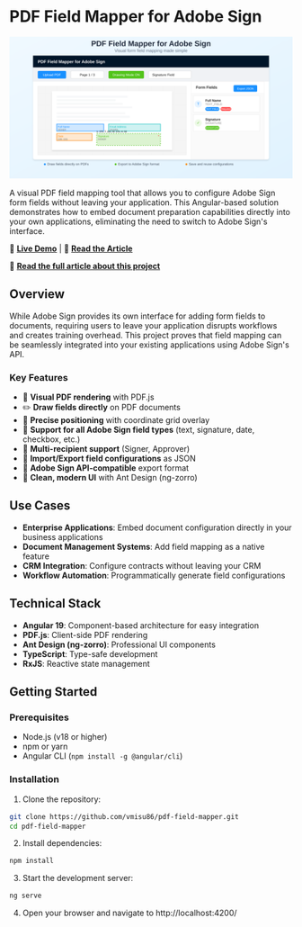 # PDF Field Mapper for Adobe Sign

![PDF Field Mapper Interface](./src/assets/pdf-field-mapper-hero-image.svg)

A visual PDF field mapping tool that allows you to configure Adobe Sign form fields without leaving your application. This Angular-based solution demonstrates how to embed document preparation capabilities directly into your own applications, eliminating the need to switch to Adobe Sign's interface.

🚀 **[Live Demo](https://pdfmapper.misuvarga.com/)** | 📖 **[Read the Article](https://misu-varga.com/blog/article/15)**


📖 **[Read the full article about this project](https://misu-varga.com/blog/article/15)**

## Overview

While Adobe Sign provides its own interface for adding form fields to documents, requiring users to leave your application disrupts workflows and creates training overhead. This project proves that field mapping can be seamlessly integrated into your existing applications using Adobe Sign's API.

### Key Features

- 📄 **Visual PDF rendering** with PDF.js
- ✏️ **Draw fields directly** on PDF documents
- 🎯 **Precise positioning** with coordinate grid overlay
- 📝 **Support for all Adobe Sign field types** (text, signature, date, checkbox, etc.)
- 👥 **Multi-recipient support** (Signer, Approver)
- 💾 **Import/Export field configurations** as JSON
- 🔄 **Adobe Sign API-compatible** export format
- 🎨 **Clean, modern UI** with Ant Design (ng-zorro)

## Use Cases

- **Enterprise Applications**: Embed document configuration directly in your business applications
- **Document Management Systems**: Add field mapping as a native feature
- **CRM Integration**: Configure contracts without leaving your CRM
- **Workflow Automation**: Programmatically generate field configurations

## Technical Stack

- **Angular 19**: Component-based architecture for easy integration
- **PDF.js**: Client-side PDF rendering
- **Ant Design (ng-zorro)**: Professional UI components
- **TypeScript**: Type-safe development
- **RxJS**: Reactive state management

## Getting Started

### Prerequisites

- Node.js (v18 or higher)
- npm or yarn
- Angular CLI (`npm install -g @angular/cli`)

### Installation

1. Clone the repository:
```bash
git clone https://github.com/vmisu86/pdf-field-mapper.git
cd pdf-field-mapper
```
2. Install dependencies:
```bash
npm install
```
3. Start the development server:
```bash
ng serve
```
4. Open your browser and navigate to http://localhost:4200/
